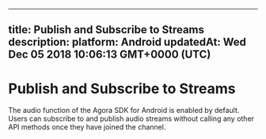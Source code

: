 
---
title: Publish and Subscribe to Streams
description: 
platform: Android
updatedAt: Wed Dec 05 2018 10:06:13 GMT+0000 (UTC)
---
# Publish and Subscribe to Streams
The audio function of the Agora SDK for Android is enabled by default. Users can subscribe to and publish audio streams without calling any other API methods once they have joined the channel.

